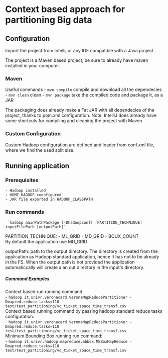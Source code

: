 # Context based approach for partitioning Big data

## Configuration
Import the project from Intellij or any IDE compatible with a Java project

The project is a Maven based project, be sure to already have maven installed in your computer.
### Maven
Useful commands
	- `mvn compile` compile and download all the dependecies
	- `mvn clean` clean
	- `mvn package` take the compiled code and package it, as a JAR

The packaging does already make a Fat JAR with all dependecies of the project, thanks to pom.xml configuration.
Note: IntelliJ does already have some shortcuts for compiling and cleaning the project with Maven.

### Custom Configuration
Custom Hadoop configuration are defined and loader from conf.xml file, where we find the used split size.

## Running application
### Prerequisites 
	- Hadoop installed
	- HOME_HADOOP coonfigured
	- JAR file exported in HADOOP_CLASSPATH
### Run commands
	 `hadoop mainPathPackage [-Dhadoopconf] [PARTITION_TECHNIQUE] inputFilePath [outputPath]`

PARTITION_TECHNIQUE:
	- ML_GRID 
	- MD_GRID 
	- BOUX_COUNT  
By default the application use MD_GRID  

outputPath: path to the output directory. The directory is created from the application as Hadoop standard application, hence It has not to be already in the FS. When the output path is not provided the application automaticcally will create a an out directory in the input's directory.


##### Command Examples
Context based run running command:  
	- `hadoop it.univr.veronacard.VeronaMapReducePartitioner -Dmapred.reduce.tasks=110 test/test_partitioning/vc_ticket_space_time_transf.csv`  
Context based running command by passing hadoop standard reduce tasks configuration:  
	- `hadoop it.univr.veronacard.VeronaMapReducePartitioner -Dmapred.reduce.tasks=110 test/test_partitioning/vc_ticket_space_time_transf.csv`  
Minimum Bounding Box running run command:  
	- `hadoop it.univr.hadoop.mapreduce.mbbox.MBBoxMapReduce -Dmapred.reduce.tasks=110 test/test_partitioning/vc_ticket_space_time_transf.csv`  



